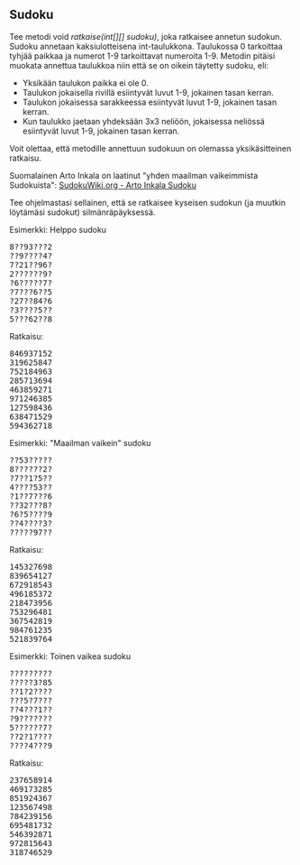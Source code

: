 ## Sudoku ##

Tee metodi void <em>ratkaise(int[][] sudoku)</em>, joka ratkaisee annetun sudokun. Sudoku annetaan kaksiulotteisena int-taulukkona. Taulukossa 0 tarkoittaa tyhjää paikkaa ja numerot 1-9 tarkoittavat numeroita 1-9. Metodin pitäisi muokata annettua taulukkoa niin että se on oikein täytetty sudoku, eli:

* Yksikään taulukon paikka ei ole 0.
* Taulukon jokaisella rivillä esiintyvät luvut 1-9, jokainen tasan kerran.
* Taulukon jokaisessa sarakkeessa esiintyvät luvut 1-9, jokainen tasan kerran.
* Kun taulukko jaetaan yhdeksään 3x3 neliöön, jokaisessa neliössä esiintyvät luvut 1-9, jokainen tasan kerran.

Voit olettaa, että metodille annettuun sudokuun on olemassa yksikäsitteinen ratkaisu.

Suomalainen Arto Inkala on laatinut "yhden maailman vaikeimmista Sudokuista": 
[SudokuWiki.org - Arto Inkala Sudoku](https://www.sudokuwiki.org/Arto_Inkala_Sudoku)

Tee ohjelmastasi sellainen, että se ratkaisee kyseisen sudokun (ja muutkin löytämäsi sudokut) silmänräpäyksessä.

Esimerkki: Helppo sudoku
          
<pre>8??93???2
??9????4?
7?21??96?
2??????9?
?6?????7?
?7???6??5
?27??84?6
?3????5??
5???62??8</pre>
          
Ratkaisu:
          
<pre>846937152
319625847
752184963
285713694
463859271
971246385
127598436
638471529
594362718</pre>

Esimerkki: "Maailman vaikein" sudoku

<pre>??53?????
8??????2?
?7??1?5??
4????53??
?1??7???6
??32???8?
?6?5????9
??4????3?
?????97??</pre>

Ratkaisu:

<pre>145327698
839654127
672918543
496185372
218473956
753296481
367542819
984761235
521839764</pre>

Esimerkki: Toinen vaikea sudoku

<pre>?????????
?????3?85
??1?2????
???5?7???
??4???1??
?9???????
5??????7?
??2?1????
????4???9</pre>

Ratkaisu:

<pre>237658914
469173285
851924367
123567498
784239156
695481732
546392871
972815643
318746529</pre>
